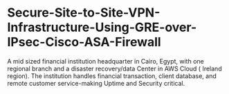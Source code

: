 # Secure-Site-to-Site-VPN-Infrastructure-Using-GRE-over-IPsec-Cisco-ASA-Firewall
A mid sized financial institution headquarter in Cairo, Egypt, with one regional branch and a disaster recovery/data Center in AWS Cloud ( Ireland region).  The institution handles financial transaction, client database, and remote customer service-making Uptime and Security critical.
